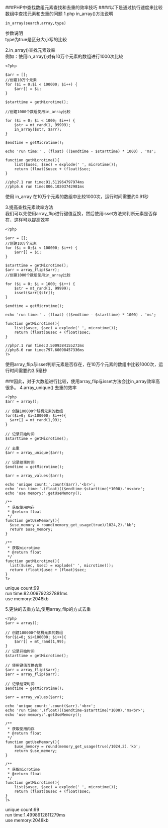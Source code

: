 ###PHP中查找数组元素查找和去重的效率技巧
####以下是通过执行速度来比较数组中查找元素和去重的问题
1.php in_array()方法说明

```
in_array(search,array,type)
```
参数说明 <br>
type为true是区分大小写的比较

2.in_array()查找元素效率<br>
例如：使用in_array()对有10万个元素的数组进行1000次比较
<br>
```
<?php

$arr = [];
//创建10万个元素
for ($i = 0;$i < 100000; $i++) {
    $arr[] = $i;
}

$starttime = getMicrotime();

//创建1000个数组使用in_array比较

for ($i = 0; $i < 1000; $i++) {
    $str = mt_rand(1, 99999);
    in_array($str, $arr);
}

$endtime = getMicrotime();

echo 'run time:' . (float) (($endtime - $starttime) * 1000) . 'ms';

function getMicrotime(){
    list($usec, $sec) = explode(' ', microtime());
    return (float)$usec + (float)$sec;
}

//php7.1 run time:91.511964797974ms
//php5.6 run time:806.10203742981ms

```
使用 in_array 在10万个元素的数组中比较1000次，运行时间需要约0.91秒

3.提高查找元素效率方法
  <br>
  我们可以先使用array_flip进行键值互换，然后使用isset方法来判断元素是否存在，这样可以提高效率
```
<?php

$arr = [];
//创建10万个元素
for ($i = 0;$i < 100000; $i++) {
    $arr[] = $i;
}

$starttime = getMicrotime();
$arr = array_flip($arr);
//创建1000个数组使用in_array比较

for ($i = 0; $i < 1000; $i++) {
    $str = mt_rand(1, 99999);
    isset($arr[$str]);
}

$endtime = getMicrotime();

echo 'run time:' . (float) (($endtime - $starttime) * 1000) . 'ms';

function getMicrotime(){
    list($usec, $sec) = explode(' ', microtime());
    return (float)$usec + (float)$sec;
}

//php7.1 run time:3.5009384155273ms
//php5.6 run time:797.60098457336ms
?>

```
使用array_flip与isset判断元素是否存在，在10万个元素的数组中比较1000次，运行时间需要约3.5毫秒
     
###因此，对于大数组进行比较，使用array_flip与isset方法会比in_array效率高很多。
4.array_unique() 去重的效率

```
<?php
$arr = array();

// 创建100000个随机元素的数组
for($i=0; $i<100000; $i++){
  $arr[] = mt_rand(1,99);
}

// 记录开始时间
$starttime = getMicrotime();

// 去重
$arr = array_unique($arr);

// 记录结束时间
$endtime = getMicrotime();

$arr = array_values($arr);

echo 'unique count:'.count($arr).'<br>';
echo 'run time:'.(float)(($endtime-$starttime)*1000).'ms<br>';
echo 'use memory:'.getUseMemory();

/**
 * 获取使用内存
 * @return float
 */
function getUseMemory(){
  $use_memory = round(memory_get_usage(true)/1024,2).'kb';
  return $use_memory;
}

/**
 * 获取microtime
 * @return float
 */
function getMicrotime(){
  list($usec, $sec) = explode(' ', microtime());
  return (float)$usec + (float)$sec;
}
?>

```
unique count:99<br>run time:82.009792327881ms<br>use memory:2048kb<br>

5.更快的去重方法,使用array_flip的方式去重
```
<?php
$arr = array();

// 创建100000个随机元素的数组
for($i=0; $i<100000; $i++){
    $arr[] = mt_rand(1,99);
}
// 记录开始时间
$starttime = getMicrotime();

// 使用键值互换去重
$arr = array_flip($arr);
$arr = array_flip($arr);

// 记录结束时间
$endtime = getMicrotime();

$arr = array_values($arr);

echo 'unique count:'.count($arr).'<br>';
echo 'run time:'.(float)(($endtime-$starttime)*1000).'ms<br>';
echo 'use memory:'.getUseMemory();

/**
 * 获取使用内存
 * @return float
 */
function getUseMemory(){
    $use_memory = round(memory_get_usage(true)/1024,2).'kb';
    return $use_memory;
}

/**
 * 获取microtime
 * @return float
 */
function getMicrotime(){
    list($usec, $sec) = explode(' ', microtime());
    return (float)$usec + (float)$sec;
}
?>

```
unique count:99<br>run time:1.4998912811279ms<br>use memory:2048kb
